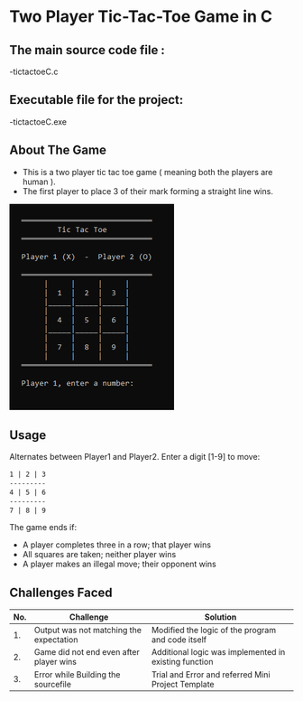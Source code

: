 # Two Player Tic-Tac-Toe Game in C

## The main source code file :
-tictactoeC.c 

## Executable file for the project:
-tictactoeC.exe

## About The Game
 - This is a two player tic tac toe game ( meaning both the players are human ).
 - The first player to place 3 of their mark forming a straight line wins.

 ![Project HomePage](https://github.com/rajkishlay/cprogramming/blob/main/TicTacToe%20.PNG)

## Usage
Alternates between Player1 and Player2. Enter a digit [1-9] to move:

    1 | 2 | 3
    ---------
    4 | 5 | 6
    ---------
    7 | 8 | 9
    
 The game ends if:
- A player completes three in a row; that player wins
- All squares are taken; neither player wins
- A player makes an illegal move; their opponent wins
   

## Challenges Faced 
| No. | Challenge | Solution
|-----|-----------|--------
|1. | Output was not matching the expectation | Modified the logic of the program and code itself 
|2. | Game did not end even after player wins | Additional logic was implemented in existing function |
|3. | Error while Building the sourcefile | Trial and Error and referred Mini Project Template
